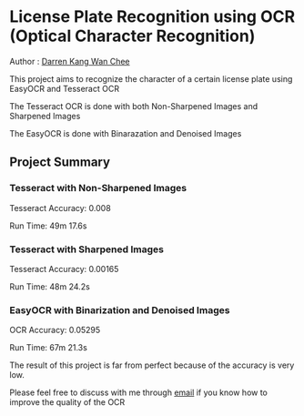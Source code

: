 # License Plate Recognition using OCR (Optical Character Recognition)

Author : [Darren Kang Wan Chee](https://www.linkedin.com/in/darren-kang-wan-chee/)

This project aims to recognize the character of a certain license plate using EasyOCR and Tesseract OCR

The Tesseract OCR is done with both Non-Sharpened Images and Sharpened Images

The EasyOCR is done with Binarazation and Denoised Images

## Project Summary
### Tesseract with Non-Sharpened Images
Tesseract Accuracy: 0.008

Run Time: 49m 17.6s
### Tesseract with Sharpened Images
Tesseract Accuracy: 0.00165

Run Time: 48m 24.2s
### EasyOCR with Binarization and Denoised Images
OCR Accuracy: 0.05295

Run Time: 67m 21.3s

The result of this project is far from perfect because of the accuracy is very low.

Please feel free to discuss with me through [email](darrenkang03@gmail.com) if you know how to improve the quality of the OCR

